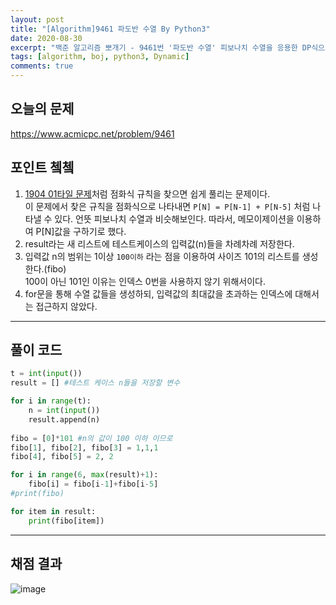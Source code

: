 ```yaml
---
layout: post
title: "[Algorithm]9461 파도반 수열 By Python3"
date: 2020-08-30
excerpt: "백준 알고리즘 뽀개기 - 9461번 '파도반 수열' 피보나치 수열을 응용한 DP식으로 풀이해보자. "
tags: [algorithm, boj, python3, Dynamic]
comments: true
---
```

## 오늘의 문제
<https://www.acmicpc.net/problem/9461>


## 포인트 쳌쳌
1. [1904 01타일 문제](https://www.acmicpc.net/problem/1904)처럼 점화식 규칙을 찾으면 쉽게 풀리는 문제이다.  
이 문제에서 찾은 규칙을 점화식으로 나타내면 `P[N] = P[N-1] + P[N-5]` 처럼 나타낼 수 있다. 언뜻 피보나치 수열과 비슷해보인다. 따라서, 메모이제이션을 이용하여 P[N]값을 구하기로 했다. 
2. result라는 새 리스트에 테스트케이스의 입력값(n)들을 차례차례 저장한다.   
3. 입력값 n의 범위는 1이상 `100이하` 라는 점을 이용하여 사이즈 101의 리스트를 생성한다.(fibo)   
100이 아닌 101인 이유는 인덱스 0번을 사용하지 않기 위해서이다.  
4. for문을 통해 수열 값들을 생성하되, 입력값의 최대값을 초과하는 인덱스에 대해서는 접근하지 않았다.   

---

## 풀이 코드 
```python
t = int(input())
result = [] #테스트 케이스 n들을 저장할 변수

for i in range(t):
    n = int(input())
    result.append(n)
    
fibo = [0]*101 #n의 값이 100 이하 이므로
fibo[1], fibo[2], fibo[3] = 1,1,1
fibo[4], fibo[5] = 2, 2

for i in range(6, max(result)+1):
    fibo[i] = fibo[i-1]+fibo[i-5]
#print(fibo)

for item in result:
    print(fibo[item])

```

---

## 채점 결과

![image](https://user-images.githubusercontent.com/41335539/91654616-4b4d7800-eae5-11ea-8269-568f3d14fa18.png)
